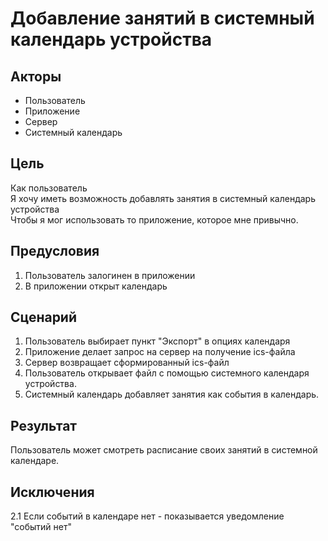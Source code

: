 # Добавление занятий в системный календарь устройства

## Акторы
 - Пользователь
 - Приложение
 - Сервер
 - Системный календарь

## Цель
Как пользователь   
Я хочу иметь возможность добавлять занятия в системный календарь устройства  
Чтобы я мог использовать то приложение, которое мне привычно.

## Предусловия
1. Пользователь залогинен в приложении
2. В приложении открыт календарь

## Сценарий
1. Пользователь выбирает пункт "Экспорт" в опциях календаря
2. Приложение делает запрос на сервер на получение ics-файла
3. Сервер возвращает сформированный ics-файл
4. Пользователь открывает файл с помощью системного календаря устройства.
5. Системный календарь добавляет занятия как события в календарь.

## Результат
Пользователь может смотреть расписание своих занятий в системной календаре.

## Исключения
2.1 Если событий в календаре нет - показывается уведомление "событий нет"
